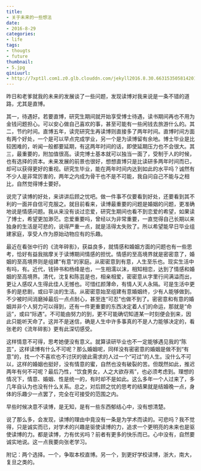 ```yaml
---
title:
- 关于未来的一些想法
date:
- 2016-8-29
categories:
- life
tags:
- thougts
- future
thumbnail:
- 5.jpg
qiniuurl:
- http://7xpt1l.com1.z0.glb.clouddn.com/jekyll2016.8.30.6631535058142011038.jpg
---
```

昨日和老爹就我的未来的发展谈了一些问题，发现读博对我来说是一条不错的道路，尤其是直博。
<!--more-->
其一，待遇好。若要直博，研究生期间就开始享受博士待遇，读书期间再也不用为金钱问题担心。可以安心做自己喜欢的事，甚至可能有一些闲钱去旅游什么的。其二，节约时间。直博五年，读完研究生再读博则直接多了两年时间。直博时间方面有两个好处，一个是可以早点完成学业，另一个是为读博留有余地。博士毕业是比较困难的，听闻一般都要延期，有这两年时间的话，即使延期压力也不会很大。其三，最重要的，附加值很高。读完博士基本就可以独当一面了，受制于人的时候，也有选择的资本。未来发展的前景也很好，想想直博只是比读研多两年时间而已，却可以获得更好的重视。研究生毕业，能在两年时间内达到如此的水平吗？诚然有不少人是非常厉害的，两年之内成为骨干也不是不可能，我自问自己不能与之相比，自然觉得博士要好。

说完了读博的好处，来讲讲后顾之忧吧。做一件事不仅要看到好处，还要看到其不利的一面并自信可克服之。就目前看来，读博最重要的问题是婚姻的问题，更准确地说是情感问题。我从来没有谈过恋爱，研究生期间也看不到恋爱的希望，如果读了博士，希望更加渺茫。恋爱重要吗，曾经以为非常重要，一直觉得自己长期以来独身的生活是可悲的，说得严重一点，就是活得太失败了。所以希望能早日毕业组建家庭，享受人作为原始动物应有的乐趣。

最近在看张中行的《流年碎影》，获益良多，就情感和婚姻方面的问题也有一些思考，恰好有益我揣摩关于读博期间情感的担忧。情感的至高境界就是密密意了，婚姻的至高境界则是组建“有意”的家庭。从密密意到有意，人生至乐也。现实生活中有吗，有。近代，钱钟书和杨绛是也，一生相濡以沫，相知相恋，达到了情感和婚姻的至高境界。清代，沈复和陈芸是也，相亲相爱，密密意从字里行间满溢而出，更让人感叹人生得此佳人无憾也。可惜红颜薄命，有情人天人永隔。可是生活中更多的是悲剧，或曰平淡的生活。从密密意始至组建有意婚姻终，少有人能够做到。不少被时间消磨掉最后一点点耐心，甚至连“可忍”也做不到了。密密意和有意的婚姻并非个人努力可以得到，还有一件更重要的东西决定着人们的命运，那就是“命运”，或曰“际遇”。不可能由努力的到，更不可能确切知道某一时刻便会到来，因此只能听天命了。这并不是迷信，确是人生中许多事真的不是人力能够决定的，看张老的《流年碎影》更有此深切感受。

这样情意不可得，思考她便没有意义。就算读研毕业也不一定能够遇见我的“陈芸”，这样读博有什么不可呢？那么婚姻呢，同样没有密密意的婚姻是做不到“有意”的，找一个不喜欢也不讨厌的彼此需求的人过一个“可过”的人生。没什么不可以，这样的婚姻也挺好，没有情意的蜜，自然也没有破裂的苦。但既然如此，推迟两年有何不可呢？最后乃性，“饮食男女，人之大欲存焉”，也必须考虑到。理想的情况下，情意、婚姻、性是统一的，有时却不是如此。这么多年一个人过来了，多几年自认为也没有什么关系。总之，对后顾之忧的思考的结果就是结婚晚一点，身体的乐趣少一点罢了，完全在可接受的范围之内。

早些时候决意不读博，是无知，是有一些东西郁结心中，没有想清楚。

说了那么多，会发现，读博的理由中竟没有一条是为学术而读的。可悲吗？我不觉得，只是诚实而已，对学术的兴趣是驱使读博的力，追求一个更明亮的未来也是驱使读博的力。都是读博，力有优劣吗？前者有更多的快乐而已。心中没有，自然要诚实地说。这一点我要向张老学习。

附记：两个选择。一个，争取本校直博。另一个，到更好学校读博，浙大，南大，复旦之类的。
